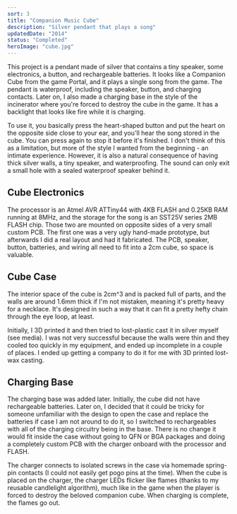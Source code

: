 ```yaml
---
sort: 3
title: "Companion Music Cube"
description: "Silver pendant that plays a song"
updatedDate: "2014"
status: "Completed"
heroImage: "cube.jpg"
---
```


This project is a pendant made of silver that contains a tiny speaker, some electronics, a button, and
        rechargeable batteries. It looks like a Companion Cube from the game Portal, and it plays a single song from the
        game. The pendant is waterproof, including the speaker, button, and charging contacts. Later on, I also made a
        charging base in the style of the incinerator where you're forced to destroy the cube in the game. It has a
        backlight that looks like fire while it is charging.

To use it, you basically press the heart-shaped button and put the heart on the opposite side close to your ear,
        and you'll hear the song stored in the cube. You can press again to stop it before it's finished. I don't think
        of this as a limitation, but more of the style I wanted from the beginning - an intimate experience. However, it
        is also a natural consequence of having thick silver walls, a tiny speaker, and waterproofing. The sound can
        only exit a small hole with a sealed waterproof speaker behind it.

## Cube Electronics
The processor is an Atmel AVR ATTiny44 with 4KB FLASH and 0.25KB RAM running at 8MHz, and the storage for the
        song is an SST25V series 2MB FLASH chip. Those two are mounted on opposite sides of a very small custom PCB. The
        first one was a very ugly hand-made prototype, but afterwards I did a real layout and had it fabricated. The
        PCB, speaker, button, batteries, and wiring all need to fit into a 2cm cube, so space is valuable.

## Cube Case
The interior space of the cube is 2cm^3 and is packed full of parts, and the walls are around 1.6mm thick if I'm
        not mistaken, meaning it's pretty heavy for a necklace. It's designed in such a way that it can fit a pretty
        hefty chain through the eye loop, at least.

Initially, I 3D printed it and then tried to lost-plastic cast it in silver myself (see media). I was not very
        successful because the walls were thin and they cooled too quickly in my equipment, and ended up incomplete in a
        couple of places. I ended up getting a company to do it for me with 3D printed lost-wax casting.

## Charging Base
The charging base was added later. Initially, the cube did not have rechargeable batteries. Later on, I decided
        that it could be tricky for someone unfamiliar with the design to open the case and replace the batteries if
        case I am not around to do it, so I switched to rechargeables with all of the charging circuitry being in the
        base. There is no change it would fit inside the case without going to QFN or BGA packages and doing a
        completely custom
        PCB with the charger onboard with the processor and FLASH.

The charger connects to isolated screws in the case via homemade spring-pin contacts (I could not easily get pogo
        pins at the time). When the cube is placed on the charger, the charger LEDs flicker like flames (thanks to my
        reusable candlelight algorithm), much like in the game when the player is forced to destroy the beloved
        companion cube.
        When charging is complete, the flames go out.
